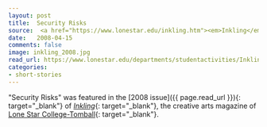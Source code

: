 ```yaml
---
layout: post
title:  Security Risks
source:  <a href="https://www.lonestar.edu/inkling.htm"><em>Inkling</em></a> <a href="https://www.lonestar.edu/departments/studentactivities/Inkling_2008.pdf">2008</a>
date:   2008-04-15
comments: false
image: inkling_2008.jpg
read_url: https://www.lonestar.edu/departments/studentactivities/Inkling_2008.pdf
categories:
- short-stories
---
```


"Security Risks" was featured in the [2008 issue]({{ page.read_url }}){: target="_blank"} of [*Inkling*][inkling]{: target="_blank"}, the creative
arts magazine of [Lone Star College-Tomball][lsc]{: target="_blank"}.

[inkling]:https://www.lonestar.edu/inkling.htm
[lsc]:http://www.lonestar.edu/tomball.htm
